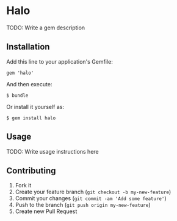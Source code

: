 # Halo

TODO: Write a gem description

## Installation

Add this line to your application's Gemfile:

    gem 'halo'

And then execute:

    $ bundle

Or install it yourself as:

    $ gem install halo

## Usage

TODO: Write usage instructions here

## Contributing

1. Fork it
2. Create your feature branch (`git checkout -b my-new-feature`)
3. Commit your changes (`git commit -am 'Add some feature'`)
4. Push to the branch (`git push origin my-new-feature`)
5. Create new Pull Request

